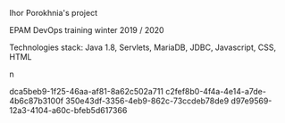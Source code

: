 Ihor Porokhnia's project


EPAM DevOps  training winter 2019 / 2020

Technologies stack: Java 1.8, Servlets, MariaDB, JDBC, Javascript, CSS, HTML



n

dca5beb9-1f25-46aa-af81-8a62c502a711
c2fef8b0-4f4a-4e14-a7de-4b6c87b3100f
350e43df-3356-4eb9-862c-73ccdeb78de9
d97e9569-12a3-4104-a60c-bfeb5d617366
